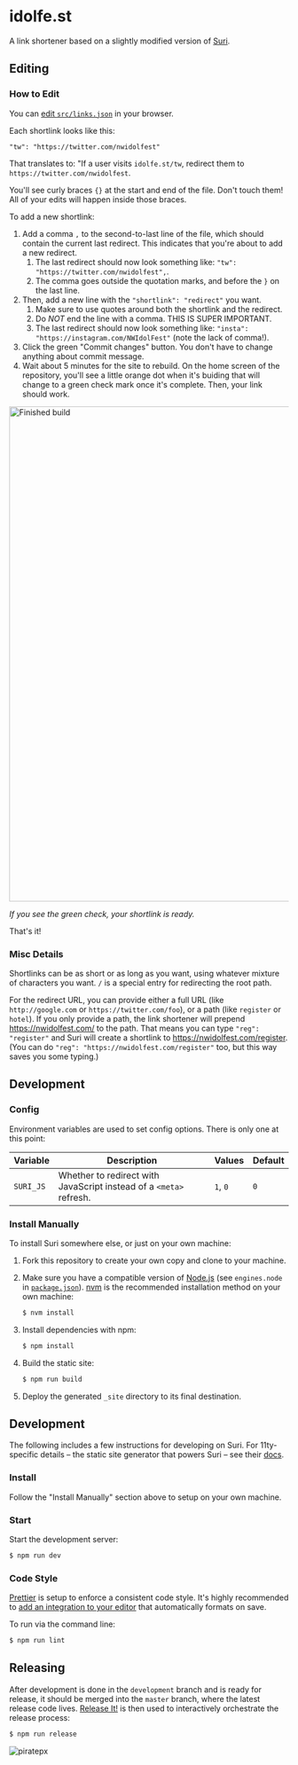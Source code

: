 # idolfe.st

A link shortener based on a slightly modified version of [Suri](https://github.com/jstayton/suri).

## Editing

### How to Edit

You can [edit `src/links.json`](https://github.com/NWIdolFest/idolfe.st/edit/main/src/links.json) in your browser.

Each shortlink looks like this:

`"tw": "https://twitter.com/nwidolfest"`

That translates to: "If a user visits `idolfe.st/tw`, redirect them to `https://twitter.com/nwidolfest`.

You'll see curly braces `{}` at the start and end of the file. Don't touch them! All of your edits will happen inside those braces. 

To add a new shortlink:

1. Add a comma `,` to the second-to-last line of the file, which should contain the current last redirect. This indicates that you're about to add a new redirect.
   1. The last redirect should now look something like: `"tw": "https://twitter.com/nwidolfest",`.
   1. The comma goes outside the quotation marks, and before the `}` on the last line.
1. Then, add a new line with the `"shortlink": "redirect"` you want. 
   1. Make sure to use quotes around both the shortlink and the redirect. 
   1. Do *NOT* end the line with a comma. THIS IS SUPER IMPORTANT.
   1. The last redirect should now look something like: `"insta": "https://instagram.com/NWIdolFest"` (note the lack of comma!).
1. Click the green "Commit changes" button. You don't have to change anything about commit message.
1. Wait about 5 minutes for the site to rebuild. On the home screen of the repository, you'll see a little orange dot when it's buiding that will change to a green check mark once it's complete. Then, your link should work.

<img width="893" alt="Finished build" src="https://github.com/IdolFest/idolfe.st/assets/3937986/c4d8b6dc-45d9-4b54-bc71-30bc12549fb2">

*If you see the green check, your shortlink is ready.*

That's it!

### Misc Details

Shortlinks can be as short or as long as you want, using whatever mixture of characters you want. `/` is a special entry for redirecting the root path.

For the redirect URL, you can provide either a full URL (like `http://google.com` or `https://twitter.com/foo`), or a path (like `register` or `hotel`). If you only provide a path, the link shortener will prepend https://nwidolfest.com/ to the path. That means you can type `"reg": "register"` and Suri will create a shortlink to https://nwidolfest.com/register. (You can do `"reg": "https://nwidolfest.com/register"` too, but this way saves you some typing.)

## Development

### Config

Environment variables are used to set config options. There is only one at this
point:

| Variable  | Description                                                        | Values   | Default |
| --------- | ------------------------------------------------------------------ | -------- | ------- |
| `SURI_JS` | Whether to redirect with JavaScript instead of a `<meta>` refresh. | `1`, `0` | `0`     |

### Install Manually

To install Suri somewhere else, or just on your own machine:

1. Fork this repository to create your own copy and clone to your machine.

1. Make sure you have a compatible version of [Node.js](https://nodejs.org/)
   (see `engines.node` in [`package.json`](package.json)).
   [nvm](https://github.com/nvm-sh/nvm) is the recommended installation method
   on your own machine:

   ```bash
   $ nvm install
   ```

1. Install dependencies with npm:

   ```bash
   $ npm install
   ```

1. Build the static site:

   ```bash
   $ npm run build
   ```

1. Deploy the generated `_site` directory to its final destination.

## Development

The following includes a few instructions for developing on Suri. For
11ty-specific details – the static site generator that powers Suri – see their
[docs](https://www.11ty.dev/docs/).

### Install

Follow the "Install Manually" section above to setup on your own machine.

### Start

Start the development server:

```bash
$ npm run dev
```

### Code Style

[Prettier](https://prettier.com/) is setup to enforce a consistent code style.
It's highly recommended to
[add an integration to your editor](https://prettier.io/docs/en/editors.html)
that automatically formats on save.

To run via the command line:

```bash
$ npm run lint
```

## Releasing

After development is done in the `development` branch and is ready for release,
it should be merged into the `master` branch, where the latest release code
lives. [Release It!](https://github.com/release-it/release-it) is then used to
interactively orchestrate the release process:

```bash
$ npm run release
```

![piratepx](https://app.piratepx.com/ship?p=e91ddd1b-31ad-4c36-b03e-be4a1e9a7678&i=suri)
